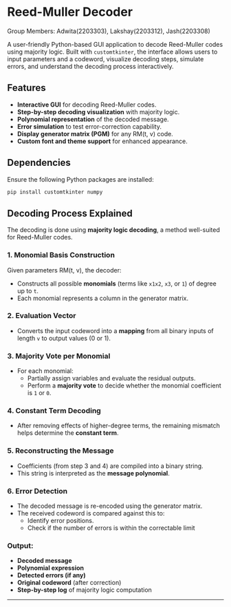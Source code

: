 # Reed-Muller Decoder 
Group Members: Adwita(2203303), Lakshay(2203312), Jash(2203308)

A user-friendly Python-based GUI application to decode Reed-Muller codes using majority logic. Built with `customtkinter`, the interface allows users to input parameters and a codeword, visualize decoding steps, simulate errors, and understand the decoding process interactively.

## Features

- **Interactive GUI** for decoding Reed-Muller codes.
- **Step-by-step decoding visualization** with majority logic.
- **Polynomial representation** of the decoded message.
- **Error simulation** to test error-correction capability.
- **Display generator matrix (PGM)** for any RM(t, v) code.
- **Custom font and theme support** for enhanced appearance.

## Dependencies

Ensure the following Python packages are installed:

```bash
pip install customtkinter numpy
```

## Decoding Process Explained

The decoding is done using **majority logic decoding**, a method well-suited for Reed-Muller codes.

### 1. **Monomial Basis Construction**
Given parameters RM(t, v), the decoder:
- Constructs all possible **monomials** (terms like `x1x2`, `x3`, or `1`) of degree up to `t`.
- Each monomial represents a column in the generator matrix.

### 2. **Evaluation Vector**
- Converts the input codeword into a **mapping** from all binary inputs of length `v` to output values (0 or 1).

### 3. **Majority Vote per Monomial**
- For each monomial:
  - Partially assign variables and evaluate the residual outputs.
  - Perform a **majority vote** to decide whether the monomial coefficient is `1` or `0`.

### 4. **Constant Term Decoding**
- After removing effects of higher-degree terms, the remaining mismatch helps determine the **constant term**.

### 5. **Reconstructing the Message**
- Coefficients (from step 3 and 4) are compiled into a binary string.
- This string is interpreted as the **message polynomial**.

### 6. **Error Detection**
- The decoded message is re-encoded using the generator matrix.
- The received codeword is compared against this to:
  - Identify error positions.
  - Check if the number of errors is within the correctable limit

### Output:
- **Decoded message**
- **Polynomial expression**
- **Detected errors (if any)**
- **Original codeword** (after correction)
- **Step-by-step log** of majority logic computation

---

